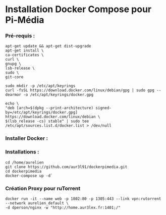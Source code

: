 # Installation Docker Compose pour Pi-Média

### Pré-requis :

    apt-get update && apt-get dist-upgrade
    apt-get install \
    ca-certificates \
    curl \
    gnupg \
    lsb-release \
    sudo \
    git-core
 
    sudo mkdir -p /etc/apt/keyrings
    curl -fsSL https://download.docker.com/linux/debian/gpg | sudo gpg --dearmor -o /etc/apt/keyrings/docker.gpg
    
    echo \
    "deb [arch=$(dpkg --print-architecture) signed-by=/etc/apt/keyrings/docker.gpg] https://download.docker.com/linux/debian \
    $(lsb_release -cs) stable" | sudo tee /etc/apt/sources.list.d/docker.list > /dev/null
    
### Installer Docker :    

    

### Installations :
    cd /home/aurelien
    git clone https://github.com/aur3l91/dockerpimedia.git
    cd dockerpimedia
    docker-compose up -d`

### Création Proxy pour ruTorrent

    docker run -it --name web -p 1802:80 -p 1305:443 --link vpn:rutorrent --network aurelien_default \
    -d dperson/nginx -w "http://home.aur3lex.fr:1401;/"
